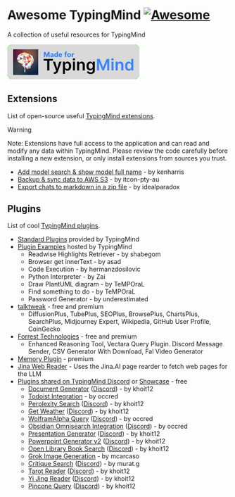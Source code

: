 # Awesome TypingMind [![Awesome](https://awesome.re/badge.svg)](https://awesome.re)

A collection of useful resources for TypingMind

<img src="logos/made_for_typingmind.png" title="Made for TypingMind" width="300">

## Extensions

List of open-source useful [TypingMind extensions](https://docs.typingmind.com/typing-mind-extensions).

> [!WARNING]
> Note: Extensions have full access to the application and can read and modify any data within TypingMind. Please review the code carefully before installing a new extension, or only install extensions from sources you trust.

- [Add model search & show model full name](https://gist.github.com/trungdq88/0fae23af49e1c8fb43b36b78f2c5cdcf) - by kenharris
- [Backup & sync data to AWS S3](https://github.com/itcon-pty-au/typingmind-cloud-backup) - by itcon-pty-au
- [Export chats to markdown in a zip file](https://gist.github.com/lzilioli/a8298c8622a69768cec9f872c6bb128c) - by idealparadox


## Plugins

List of cool [TypingMind plugins](https://docs.typingmind.com/plugins).

- [Standard Plugins](https://github.com/orgs/TypingMind/repositories?q=plugin) provided by TypingMind
- [Plugin Examples](https://docs.typingmind.com/plugins/plugins-examples) hosted by TypingMind
  - Readwise Highlights Retriever - by shabegom
  - Browser get innerText - by asad
  - Code Execution - by hermanzdosilovic
  - Python Interpreter - by Zai
  - Draw PlantUML diagram - by TeMPOraL
  - Find something to do - by TeMPOraL
  - Password Generator - by underestimated
- [talktweak](https://www.talktweak.com/) - free and premium
  - DiffusionPlus, TubePlus, SEOPlus, BrowsePlus, ChartsPlus, SearchPlus, Midjourney Expert, Wikipedia, GitHub User Profile, CoinGecko
- [Forrest Technologies](https://plugins.forresttechnologies.com/) - free and premium
  - Enhanced Reasoning Tool, Vectara Query Plugin. Discord Message Sender, CSV Generator With Download, Fal Video Generator
- [Memory Plugin](https://www.memoryplugin.com/) - premium
- [Jina Web Reader](https://github.com/jdblack/typingmind_jina_web_reader) - Uses the Jina.AI page rearder to fetch web pages for the LLM
- [Plugins shared on TypingMind Discord](https://discord.com/channels/1087527241505853520/1120236521732182056) or [Showcase](https://discord.com/channels/1087527241505853520/1140505087148568576) - free
  - [Document Generator](https://cloud.typingmind.com/plugins/p-01JC4MFPZ80KPJ2G0VDQ7Y1SND) ([Discord](https://discord.com/channels/1087527241505853520/1140505087148568576/threads/1304251170034024579)) - by khoit12
  - [Todoist Integration](https://cloud.typingmind.com/plugins/p-01JC4TCVZYNTY6BB39XBKY8JTC) - by occred
  - [Perplexity Search](https://cloud.typingmind.com/plugins/p-01JC9HXPV708RY6B68RY6CAWW1) ([Discord](https://discord.com/channels/1087527241505853520/1140505087148568576/threads/1300646475902222359)) - by khoit12
  - [Get Weather](https://cloud.typingmind.com/plugins/p-01JBYQ5W1WHD7GSRHZK9KC4JTW) ([Discord](https://discord.com/channels/1087527241505853520/1140505087148568576/threads/1300941341764747426)) - by khoit12
  - [WolframAlpha Query](https://cloud.typingmind.com/plugins/p-01JBZQ6VTK3XNV65DXGKYYFXJ9) ([Discord](https://discord.com/channels/1087527241505853520/1140505087148568576/threads/1303558264365125672)) - by occred
  - [Obsidian Omnisearch Integration](https://cloud.typingmind.com/plugins/p-01JBQCW0G2VQSFJN5FB08F4FHA) ([Discord](https://discord.com/channels/1087527241505853520/1140505087148568576/threads/1302387458352091308)) - by occred
  - [Presentation Generator](https://cloud.typingmind.com/plugins/p-01JCBPXPFC2KN4WC9W8JTG1J97) ([Discord](https://discord.com/channels/1087527241505853520/1140505087148568576/threads/1305244812982620201)) - by khoit12
  - [Powerpoint Generator v2](https://cloud.typingmind.com/plugins/p-01JFNRMF0J4GRZAN130BZQBE1T) ([Discord](https://discord.com/channels/1087527241505853520/1140505087148568576/threads/1319464238590464091)) - by khoit12
  - [Open Library Book Search](https://cloud.typingmind.com/plugins/p-01JBP40A4J7ZBZPFYZT17B0WY1) ([Discord](https://discord.com/channels/1087527241505853520/1140505087148568576/threads/1302015954707939399)) - by khoit12
  - [Grok Image Generation](https://cloud.typingmind.com/plugins/p-01JD02YSJ4RMYSMY2X2JRC21TN) - by mcarcaso
  - [Critique Search](https://cloud.typingmind.com/plugins/p-01JEZEHRCA8RGEXKHWR1H5GD4W) ([Discord](https://discord.com/channels/1087527241505853520/1140505087148568576/threads/1316933644060725258)) - by murat.g
  - [Tarot Reader](https://cloud.typingmind.com/plugins/p-01JEZNQ0G2QAKSQ19TE0QXPE1P) ([Discord](https://discord.com/channels/1087527241505853520/1140505087148568576/threads/1317061462375534624)) - by khoit12
  - [Yi Jing Reader](https://cloud.typingmind.com/plugins/p-01JF6JKT0F22W9WMCPPH3NXW4G) ([Discord](https://discord.com/channels/1087527241505853520/1140505087148568576/threads/1317951683065548931)) - by khoit12
  - [Pincone Query](https://cloud.typingmind.com/plugins/p-01JGQ4928PFXRAVTW2WXZJCX11) ([Discord](https://discord.com/channels/1087527241505853520/1140505087148568576/threads/1302015954707939399)) - by khoit12
  
